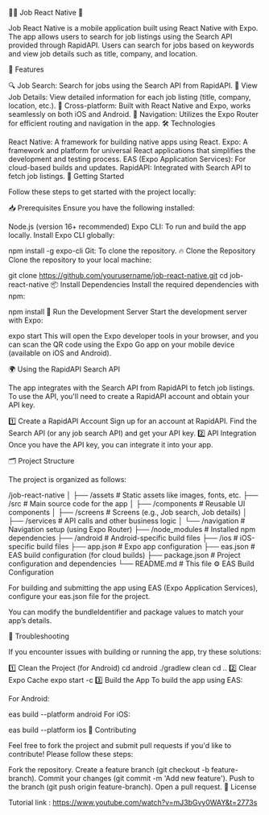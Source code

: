 🧑‍💻 Job React Native 📱

Job React Native is a mobile application built using React Native with Expo. The app allows users to search for job listings using the Search API provided through RapidAPI. Users can search for jobs based on keywords and view job details such as title, company, and location.

🎉 Features

🔍 Job Search: Search for jobs using the Search API from RapidAPI.
📝 View Job Details: View detailed information for each job listing (title, company, location, etc.).
📱 Cross-platform: Built with React Native and Expo, works seamlessly on both iOS and Android.
🧭 Navigation: Utilizes the Expo Router for efficient routing and navigation in the app.
🛠️ Technologies

React Native: A framework for building native apps using React.
Expo: A framework and platform for universal React applications that simplifies the development and testing process.
EAS (Expo Application Services): For cloud-based builds and updates.
RapidAPI: Integrated with Search API to fetch job listings.
🚀 Getting Started

Follow these steps to get started with the project locally:

📥 Prerequisites
Ensure you have the following installed:

Node.js (version 16+ recommended)
Expo CLI: To run and build the app locally.
Install Expo CLI globally:

npm install -g expo-cli
Git: To clone the repository.
🔥 Clone the Repository
Clone the repository to your local machine:

git clone https://github.com/yourusername/job-react-native.git
cd job-react-native
📦 Install Dependencies
Install the required dependencies with npm:

npm install
🏃 Run the Development Server
Start the development server with Expo:

expo start
This will open the Expo developer tools in your browser, and you can scan the QR code using the Expo Go app on your mobile device (available on iOS and Android).

🌍 Using the RapidAPI Search API

The app integrates with the Search API from RapidAPI to fetch job listings. To use the API, you'll need to create a RapidAPI account and obtain your API key.

1️⃣ Create a RapidAPI Account
Sign up for an account at RapidAPI.
Find the Search API (or any job search API) and get your API key.
2️⃣ API Integration
Once you have the API key, you can integrate it into your app. 

🗂️ Project Structure

The project is organized as follows:

/job-react-native
│
├── /assets # Static assets like images, fonts, etc.
├── /src # Main source code for the app
│ ├── /components # Reusable UI components
│ ├── /screens # Screens (e.g., Job search, Job details)
│ ├── /services # API calls and other business logic
│ └── /navigation # Navigation setup (using Expo Router)
├── /node_modules # Installed npm dependencies
├── /android # Android-specific build files
├── /ios # iOS-specific build files
├── app.json # Expo app configuration
├── eas.json # EAS build configuration (for cloud builds)
├── package.json # Project configuration and dependencies
└── README.md # This file
⚙️ EAS Build Configuration

For building and submitting the app using EAS (Expo Application Services), configure your eas.json file for the project.

You can modify the bundleIdentifier and package values to match your app’s details.

🐛 Troubleshooting

If you encounter issues with building or running the app, try these solutions:

1️⃣ Clean the Project (for Android)
cd android
./gradlew clean
cd ..
2️⃣ Clear Expo Cache
expo start -c
3️⃣ Build the App
To build the app using EAS:

For Android:

eas build --platform android
For iOS:

eas build --platform ios
🤝 Contributing

Feel free to fork the project and submit pull requests if you'd like to contribute! Please follow these steps:

Fork the repository.
Create a feature branch (git checkout -b feature-branch).
Commit your changes (git commit -m 'Add new feature').
Push to the branch (git push origin feature-branch).
Open a pull request.
📝 License

Tutorial link : https://www.youtube.com/watch?v=mJ3bGvy0WAY&t=2773s
